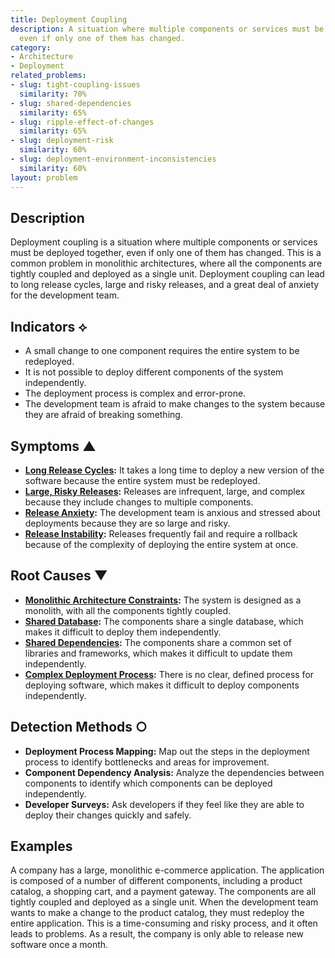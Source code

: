 ```yaml
---
title: Deployment Coupling
description: A situation where multiple components or services must be deployed together,
  even if only one of them has changed.
category:
- Architecture
- Deployment
related_problems:
- slug: tight-coupling-issues
  similarity: 70%
- slug: shared-dependencies
  similarity: 65%
- slug: ripple-effect-of-changes
  similarity: 65%
- slug: deployment-risk
  similarity: 60%
- slug: deployment-environment-inconsistencies
  similarity: 60%
layout: problem
---
```


## Description
Deployment coupling is a situation where multiple components or services must be deployed together, even if only one of them has changed. This is a common problem in monolithic architectures, where all the components are tightly coupled and deployed as a single unit. Deployment coupling can lead to long release cycles, large and risky releases, and a great deal of anxiety for the development team.

## Indicators ⟡
- A small change to one component requires the entire system to be redeployed.
- It is not possible to deploy different components of the system independently.
- The deployment process is complex and error-prone.
- The development team is afraid to make changes to the system because they are afraid of breaking something.

## Symptoms ▲
- **[Long Release Cycles](long-release-cycles.md):** It takes a long time to deploy a new version of the software because the entire system must be redeployed.
- **[Large, Risky Releases](large-risky-releases.md):** Releases are infrequent, large, and complex because they include changes to multiple components.
- **[Release Anxiety](release-anxiety.md):** The development team is anxious and stressed about deployments because they are so large and risky.
- **[Release Instability](release-instability.md):** Releases frequently fail and require a rollback because of the complexity of deploying the entire system at once.

## Root Causes ▼
- **[Monolithic Architecture Constraints](monolithic-architecture-constraints.md):** The system is designed as a monolith, with all the components tightly coupled.
- **[Shared Database](shared-database.md):** The components share a single database, which makes it difficult to deploy them independently.
- **[Shared Dependencies](shared-dependencies.md):** The components share a common set of libraries and frameworks, which makes it difficult to update them independently.
- **[Complex Deployment Process](complex-deployment-process.md):** There is no clear, defined process for deploying software, which makes it difficult to deploy components independently.

## Detection Methods ○
- **Deployment Process Mapping:** Map out the steps in the deployment process to identify bottlenecks and areas for improvement.
- **Component Dependency Analysis:** Analyze the dependencies between components to identify which components can be deployed independently.
- **Developer Surveys:** Ask developers if they feel like they are able to deploy their changes quickly and safely.

## Examples
A company has a large, monolithic e-commerce application. The application is composed of a number of different components, including a product catalog, a shopping cart, and a payment gateway. The components are all tightly coupled and deployed as a single unit. When the development team wants to make a change to the product catalog, they must redeploy the entire application. This is a time-consuming and risky process, and it often leads to problems. As a result, the company is only able to release new software once a month.
